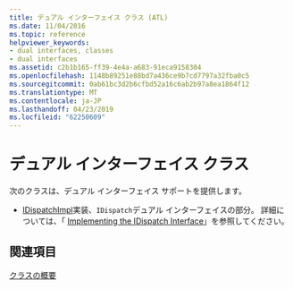 ```yaml
---
title: デュアル インターフェイス クラス (ATL)
ms.date: 11/04/2016
ms.topic: reference
helpviewer_keywords:
- dual interfaces, classes
- dual interfaces
ms.assetid: c2b1b165-ff39-4e4a-a683-91eca9158304
ms.openlocfilehash: 1148b89251e88bd7a436ce9b7cd7797a32fba0c5
ms.sourcegitcommit: 0ab61bc3d2b6cfbd52a16c6ab2b97a8ea1864f12
ms.translationtype: MT
ms.contentlocale: ja-JP
ms.lasthandoff: 04/23/2019
ms.locfileid: "62250609"
---
```

# <a name="dual-interfaces-classes"></a>デュアル インターフェイス クラス

次のクラスは、デュアル インターフェイス サポートを提供します。

- [IDispatchImpl](../atl/reference/idispatchimpl-class.md)実装、`IDispatch`デュアル インターフェイスの部分。 詳細については、「 [Implementing the IDispatch Interface](/previous-versions/windows/desktop/automat/implementing-the-idispatch-interface)」を参照してください。

## <a name="see-also"></a>関連項目

[クラスの概要](../atl/atl-class-overview.md)
